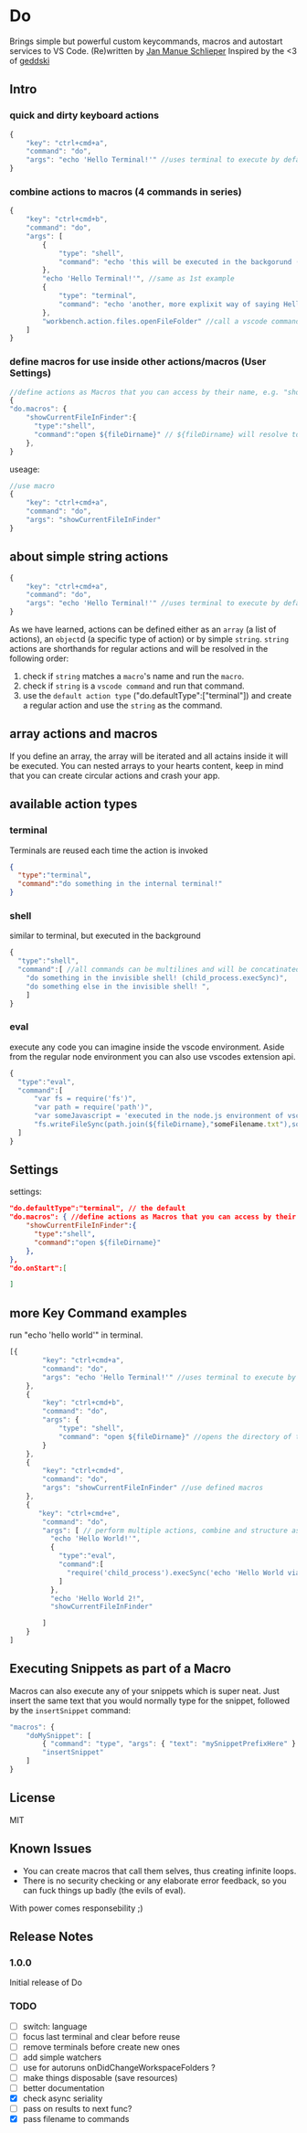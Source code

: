 # Do

Brings simple but powerful custom keycommands, macros and autostart services to VS Code.
(Re)written by [Jan Manue Schlieper](http://audio.d3ck.net/about)
Inspired by the <3 of [geddski](http://gedd.ski)

## Intro

### quick and dirty keyboard actions

```javascript
{
    "key": "ctrl+cmd+a",
    "command": "do",
    "args": "echo 'Hello Terminal!'" //uses terminal to execute by default, assuming "do.defaultType":"terminal" (default)
}
```

### combine actions to macros (4 commands in series)

```javascript
{
    "key": "ctrl+cmd+b",
    "command": "do",
    "args": [
        {
            "type": "shell",
            "command": "echo 'this will be executed in the backgorund (child_process.execSync)'"
        },
        "echo 'Hello Terminal!'", //same as 1st example
        {
            "type": "terminal",
            "command": "echo 'another, more explixit way of saying Hello Terminal!'"
        },
        "workbench.action.files.openFileFolder" //call a vscode command
    ]
}
```

### define macros for use inside other actions/macros (User Settings)

```javascript
//define actions as Macros that you can access by their name, e.g. "showCurrentFileInFinder"
{
"do.macros": { 
    "showCurrentFileInFinder":{
      "type":"shell",
      "command":"open ${fileDirname}" // ${fileDirname} will resolve to the currently opened file's directory
    },
}
```

useage:

```javascript
//use macro
{
    "key": "ctrl+cmd+a",
    "command": "do",
    "args": "showCurrentFileInFinder"
}
```

## about simple string actions

```javascript
{
    "key": "ctrl+cmd+a",
    "command": "do",
    "args": "echo 'Hello Terminal!'" //uses terminal to execute by default, assuming "do.defaultType":"terminal" (default)
}
```

As we have learned, actions can be defined either as an `array` (a list of actions), an `object`d
 (a specific type of action) or by simple `string`.
`string` actions are shorthands for regular actions and will be resolved in the following order:

1. check if `string` matches a `macro`'s name and run the `macro`.
2. check if `string` is a `vscode command` and run that command.
3. use the `default action type` ("do.defaultType":["terminal"]) and create a regular action and use the `string` as the command.

## array actions and macros

If you define an array, the array will be iterated and all actains inside it will be executed.
You can nested arrays to your hearts content, keep in mind that you can create circular actions and crash your app.

## available action types

### terminal

Terminals are reused each time the action is invoked

```json
{
  "type":"terminal",
  "command":"do something in the internal terminal!"
}
```

### shell

similar to terminal, but executed in the background

```javascript
{
  "type":"shell",
  "command":[ //all commands can be multilines and will be concatinated with a new line (\n) before execution
    "do something in the invisible shell! (child_process.execSync)",
    "do something else in the invisible shell! ",
    ]
}
```

### eval

execute any code you can imagine inside the vscode environment.
Aside from the regular node environment you can also use vscodes extension api.

```javascript
{
  "type":"eval",
  "command":[
      "var fs = require('fs')",
      "var path = require('path')",
      "var someJavascript = 'executed in the node.js environment of vscode'",
      "fs.writeFileSync(path.join(${fileDirname},"someFilename.txt"),someJavascript)"
  ]
}
```

## Settings

settings:

```json
"do.defaultType":"terminal", // the default
"do.macros": { //define actions as Macros that you can access by their name, e.g. "showCurrentFileInFinder"
    "showCurrentFileInFinder":{
      "type":"shell",
      "command":"open ${fileDirname}"
    },
},
"do.onStart":[

]
```

## more Key Command examples

run "echo 'hello world'" in terminal.

```javascript
[{
        "key": "ctrl+cmd+a",
        "command": "do",
        "args": "echo 'Hello Terminal!'" //uses terminal to execute by default, assuming "do.defaultType":"terminal" (default)
    },
    {
        "key": "ctrl+cmd+b",
        "command": "do",
        "args": {
            "type": "shell",
            "command": "open ${fileDirname}" //opens the directory of the current file in finder (OSX), without shoeing the command in terminal 
        }
    },
    {
        "key": "ctrl+cmd+d",
        "command": "do",
        "args": "showCurrentFileInFinder" //use defined macros
    },
    {
       "key": "ctrl+cmd+e",
        "command": "do",
        "args": [ // perform multiple actions, combine and structure as you please:
          "echo 'Hello World!'",
          {
            "type":"eval",
            "command":[
              "require('child_process').execSync('echo 'Hello World via node!'')"
            ]
          },
          "echo 'Hello World 2!",
          "showCurrentFileInFinder"

        ]
    }
]
```

## Executing Snippets as part of a Macro

Macros can also execute any of your snippets which is super neat. Just insert the same text that you would normally type for the snippet, followed by the `insertSnippet` command:

```javascript
"macros": {
    "doMySnippet": [
        { "command": "type", "args": { "text": "mySnippetPrefixHere" } },
        "insertSnippet"
    ]
}
```

## License

MIT

## Known Issues

- You can create macros that call them selves, thus creating infinite loops.
- There is no security checking or any elaborate error feedback, so you can fuck things up badly (the evils of eval).

With power comes responsebility ;)

## Release Notes

### 1.0.0

Initial release of Do

### TODO
- [ ] switch: language
- [ ] focus last terminal and clear before reuse
- [ ] remove terminals before create new ones
- [ ] add simple watchers
- [ ] use for autoruns onDidChangeWorkspaceFolders ?
- [ ] make things disposable (save resources)
- [ ] better documentation
- [x] check async seriality
- [ ] pass on results to next func?
- [x] pass filename to commands
